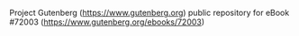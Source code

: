 Project Gutenberg (https://www.gutenberg.org) public repository
for eBook #72003 (https://www.gutenberg.org/ebooks/72003)
